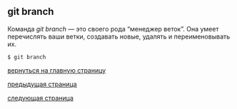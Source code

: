 ## git branch

Команда *git branch* — это своего рода “менеджер веток”. Она умеет перечислять ваши ветки, создавать новые, удалять и переименовывать их.

 ```bash=
$ git branch
```


[вернуться на главную страницу](./readme.md)

[предыдущая страница](./log.md)

[следующая страница](./stash.md)